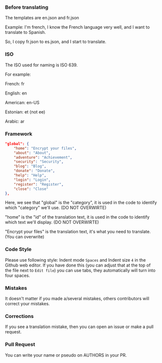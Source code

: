 ### Before translating

The templates are en.json and fr.json

Example: I'm french, I know the French language very well, and I
want to translate to Spanish.

So, I copy fr.json to es.json, and I start to translate.

### ISO
The ISO used for naming is ISO 639.

For example:

French: fr

English: en

American: en-US

Estonian: et (not ee)

Arabic: ar

### Framework

```json
"global": {
    "home": "Encrypt your files",
    "about": "About",
    "adventure": "Achievement",
    "security": "Security",
    "blog": "Blog",
    "donate": "Donate",
    "help": "Help",
    "login": "Login",
    "register": "Register",
    "close": "Close"
},

```
Here, we see that "global" is the "category", it is used in the code to identify which "category" we'll use. (DO NOT OVERWIRTE)

"home" is the "id" of the translation text, it is used in the code to identify which text we'll display. (DO NOT OVERWIRTE)

"Encrypt your files" is the translation text, it's what you need to translate. (You can overwrite)

### Code Style

Please use following style: Indent mode `Spaces` and Indent size `4` in the Github web editor. If you have done this (you can adjust that at the top of the file next to `Edit file`) you can use tabs, they automatically will turn into four spaces.

### Mistakes

It doesn't matter if you made a/several mistakes, others contributors will correct your mistakes.

### Corrections

If you see a translation mistake, then you can open an issue or make a pull request.

### Pull Request
You can write your name or pseudo on AUTHORS in your PR.
